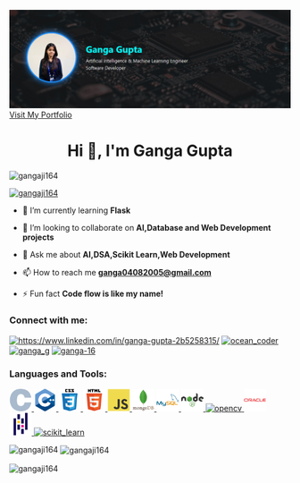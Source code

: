 [![logo](https://github.com/gangaji164/gangaji164/blob/main/Screenshot%202025-09-09%20224522.png)](https://gangaji164.github.io/Portfolio.github.io/)
[Visit My Portfolio](https://gangaji164.github.io/)
<h1 align="center">Hi 👋, I'm Ganga Gupta</h1>
<p align="left"> <img src="https://komarev.com/ghpvc/?username=gangaji164&label=Profile%20views&color=0e75b6&style=flat" alt="gangaji164" /> </p>

<p align="left"> <a href="https://github.com/ryo-ma/github-profile-trophy"><img src="https://github-profile-trophy.vercel.app/?username=gangaji164" alt="gangaji164" /></a> </p>

- 🌱 I’m currently learning **Flask**

- 👯 I’m looking to collaborate on **AI,Database and Web Development projects**

- 💬 Ask me about **AI,DSA,Scikit Learn,Web Development**

- 📫 How to reach me **ganga04082005@gmail.com**

- ⚡ Fun fact **Code flow is like my name!**

<h3 align="left">Connect with me:</h3>
<p align="left">
<a href="https://linkedin.com/in/https://www.linkedin.com/in/ganga-gupta-2b5258315/" target="blank"><img align="center" src="https://raw.githubusercontent.com/rahuldkjain/github-profile-readme-generator/master/src/images/icons/Social/linked-in-alt.svg" alt="https://www.linkedin.com/in/ganga-gupta-2b5258315/" height="30" width="40" /></a>
<a href="https://www.codechef.com/users/ocean_coder" target="blank"><img align="center" src="https://cdn.jsdelivr.net/npm/simple-icons@3.1.0/icons/codechef.svg" alt="ocean_coder" height="30" width="40" /></a>
<a href="https://www.hackerrank.com/ganga_g" target="blank"><img align="center" src="https://raw.githubusercontent.com/rahuldkjain/github-profile-readme-generator/master/src/images/icons/Social/hackerrank.svg" alt="ganga_g" height="30" width="40" /></a>
<a href="https://www.leetcode.com/ganga-16" target="blank"><img align="center" src="https://raw.githubusercontent.com/rahuldkjain/github-profile-readme-generator/master/src/images/icons/Social/leet-code.svg" alt="ganga-16" height="30" width="40" /></a>
</p>

<h3 align="left">Languages and Tools:</h3>
<p align="left"> <a href="https://www.cprogramming.com/" target="_blank" rel="noreferrer"> <img src="https://raw.githubusercontent.com/devicons/devicon/master/icons/c/c-original.svg" alt="c" width="40" height="40"/> </a> <a href="https://www.w3schools.com/cpp/" target="_blank" rel="noreferrer"> <img src="https://raw.githubusercontent.com/devicons/devicon/master/icons/cplusplus/cplusplus-original.svg" alt="cplusplus" width="40" height="40"/> </a> <a href="https://www.w3schools.com/css/" target="_blank" rel="noreferrer"> <img src="https://raw.githubusercontent.com/devicons/devicon/master/icons/css3/css3-original-wordmark.svg" alt="css3" width="40" height="40"/> </a> <a href="https://www.w3.org/html/" target="_blank" rel="noreferrer"> <img src="https://raw.githubusercontent.com/devicons/devicon/master/icons/html5/html5-original-wordmark.svg" alt="html5" width="40" height="40"/> </a> <a href="https://developer.mozilla.org/en-US/docs/Web/JavaScript" target="_blank" rel="noreferrer"> <img src="https://raw.githubusercontent.com/devicons/devicon/master/icons/javascript/javascript-original.svg" alt="javascript" width="40" height="40"/> </a> <a href="https://www.mongodb.com/" target="_blank" rel="noreferrer"> <img src="https://raw.githubusercontent.com/devicons/devicon/master/icons/mongodb/mongodb-original-wordmark.svg" alt="mongodb" width="40" height="40"/> </a> <a href="https://www.mysql.com/" target="_blank" rel="noreferrer"> <img src="https://raw.githubusercontent.com/devicons/devicon/master/icons/mysql/mysql-original-wordmark.svg" alt="mysql" width="40" height="40"/> </a> <a href="https://nodejs.org" target="_blank" rel="noreferrer"> <img src="https://raw.githubusercontent.com/devicons/devicon/master/icons/nodejs/nodejs-original-wordmark.svg" alt="nodejs" width="40" height="40"/> </a> <a href="https://opencv.org/" target="_blank" rel="noreferrer"> <img src="https://www.vectorlogo.zone/logos/opencv/opencv-icon.svg" alt="opencv" width="40" height="40"/> </a> <a href="https://www.oracle.com/" target="_blank" rel="noreferrer"> <img src="https://raw.githubusercontent.com/devicons/devicon/master/icons/oracle/oracle-original.svg" alt="oracle" width="40" height="40"/> </a> <a href="https://pandas.pydata.org/" target="_blank" rel="noreferrer"> <img src="https://raw.githubusercontent.com/devicons/devicon/2ae2a900d2f041da66e950e4d48052658d850630/icons/pandas/pandas-original.svg" alt="pandas" width="40" height="40"/> </a> <a href="https://scikit-learn.org/" target="_blank" rel="noreferrer"> <img src="https://upload.wikimedia.org/wikipedia/commons/0/05/Scikit_learn_logo_small.svg" alt="scikit_learn" width="40" height="40"/> </a> </p>

<p><img align="left" src="https://github-readme-stats.vercel.app/api/top-langs?username=gangaji164&show_icons=true&locale=en&layout=compact" alt="gangaji164" /></p>

<p>&nbsp;<img align="center" src="https://github-readme-stats.vercel.app/api?username=gangaji164&show_icons=true&locale=en" alt="gangaji164" /></p>

<p><img align="center" src="https://github-readme-streak-stats.herokuapp.com/?user=gangaji164&" alt="gangaji164" /></p>
